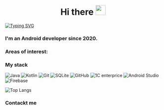 
<h1 align="center">Hi there
<img src="https://github.com/blackcater/blackcater/raw/main/images/Hi.gif" height="32"/></h1>

[![Typing SVG](https://readme-typing-svg.herokuapp.com?color=%2336BCF7&lines=About+me)](https://git.io/typing-svg)
### I'm an Android developer since 2020.

### Areas of interest:

### My stack
![Java](https://img.shields.io/badge/Java-333?style=for-the-badge)
![Kotlin](https://img.shields.io/badge/-Kotlin-333?style=for-the-badge&logo=Kotlin)
![Git](https://img.shields.io/badge/-Git-333?style=for-the-badge&logo=Git)
![SQLite](https://img.shields.io/badge/-SQLite-333?style=for-the-badge&logo=SQLite)
![GitHub](https://img.shields.io/badge/-GitHub-333?style=for-the-badge&logo=GitHub)
![1C enterprice](https://img.shields.io/badge/-1C_enterprise-333?style=for-the-badge)
![Android Studio](https://img.shields.io/badge/-Android_Studio-333?style=for-the-badge&logo=AndroidStudio)
![Firebase](https://img.shields.io/badge/-Firebase-333?style=for-the-badge&logo=Firebase)

![Top Langs](https://github-readme-stats.vercel.app/api/top-langs/?username=MyheevApps&layout=compact&theme=dark)

### Contackt me
